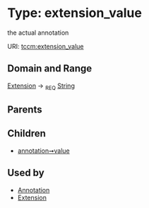
# Type: extension_value


the actual annotation

URI: [tccm:extension_value](https://hotecosystem.org/tccm/extension_value)


## Domain and Range

[Extension](Extension.md) ->  <sub>REQ</sub> [String](types/String.md)

## Parents


## Children

 *  [annotation➞value](annotation_extension_value.md)

## Used by

 * [Annotation](Annotation.md)
 * [Extension](Extension.md)
